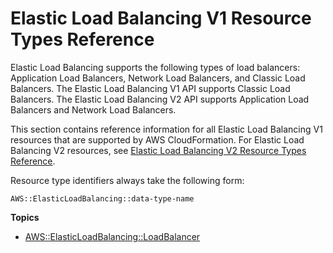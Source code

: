 # Elastic Load Balancing V1 Resource Types Reference<a name="cfn-reference-elasticloadbalancing"></a>

Elastic Load Balancing supports the following types of load balancers: Application Load Balancers, Network Load Balancers, and Classic Load Balancers\. The Elastic Load Balancing V1 API supports Classic Load Balancers\. The Elastic Load Balancing V2 API supports Application Load Balancers and Network Load Balancers\.

This section contains reference information for all Elastic Load Balancing V1 resources that are supported by AWS CloudFormation\. For Elastic Load Balancing V2 resources, see [Elastic Load Balancing V2 Resource Types Reference](cfn-reference-elasticloadbalancingv2.md)\.

Resource type identifiers always take the following form:

```
AWS::ElasticLoadBalancing::data-type-name
```

**Topics**
+ [AWS::ElasticLoadBalancing::LoadBalancer](aws-properties-ec2-elb.md)